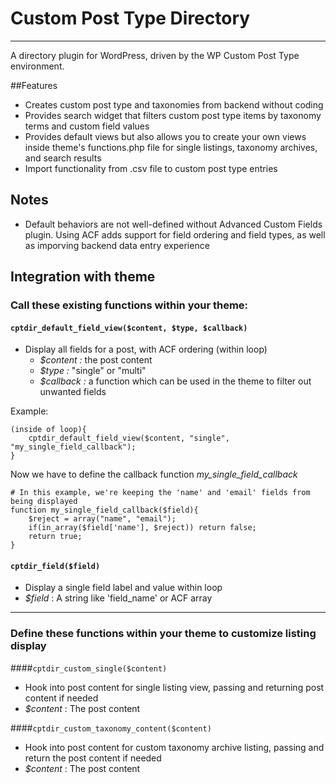 # Custom Post Type Directory
---

A directory plugin for WordPress, driven by the WP Custom Post Type environment.

##Features

* Creates custom post type and taxonomies from backend without coding
* Provides search widget that filters custom post type items by taxonomy terms and custom field values
* Provides default views but also allows you to create your own views inside theme's functions.php file for single listings, taxonomy archives, and search results
* Import functionality from .csv file to custom post type entries

## Notes

* Default behaviors are not well-defined without Advanced Custom Fields plugin.  Using ACF adds support for field ordering and field types, as well as imporving backend data entry experience

## Integration with theme

### Call these existing functions within your theme:

#### ```cptdir_default_field_view($content, $type, $callback)```
* Display all fields for a post, with ACF ordering (within loop)
  * *$content :* the post content
  * *$type :* "single" or "multi"
  * *$callback :* a function which can be used in the theme to filter out unwanted fields

Example:

	(inside of loop){
    	cptdir_default_field_view($content, "single", "my_single_field_callback");
    }
    
Now we have to define the callback function *my_single_field_callback*

    # In this example, we're keeping the 'name' and 'email' fields from being displayed
    function my_single_field_callback($field){
        $reject = array("name", "email");
        if(in_array($field['name'], $reject)) return false;
        return true;
    }


#### ```cptdir_field($field)```
* Display a single field label and value within loop
 * *$field* : A string like 'field_name' or ACF array

---

### Define these functions within your theme to customize listing display

####```cptdir_custom_single($content)```
* Hook into post content for single listing view, passing and returning post content if needed
 * *$content* : The post content

####```cptdir_custom_taxonomy_content($content)```
* Hook into post content for custom taxonomy archive listing, passing and return the post content if needed
 * *$content* : The post content

